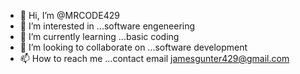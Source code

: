 - 👋 Hi, I’m @MRCODE429
- 👀 I’m interested in ...software engeneering
- 🌱 I’m currently learning ...basic coding
- 💞️ I’m looking to collaborate on ...software development
- 📫 How to reach me ...contact email jamesgunter429@gmail.com

<!---
MRCODE429/MRCODE429 is a ✨ special ✨ repository because its `README.md` (this file) appears on your GitHub profile.
You can click the Preview link to take a look at your changes.
--->
